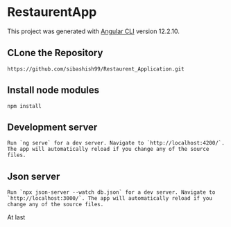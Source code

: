# RestaurentApp

This project was generated with [Angular CLI](https://github.com/angular/angular-cli) version 12.2.10.

## CLone the Repository
```
https://github.com/sibashish99/Restaurent_Application.git

```

## Install node modules
```
npm install

```

## Development server

```
Run `ng serve` for a dev server. Navigate to `http://localhost:4200/`. The app will automatically reload if you change any of the source files.
```

## Json server

```
Run `npx json-server --watch db.json` for a dev server. Navigate to `http://localhost:3000/`. The app will automatically reload if you change any of the source files.
```


At last
